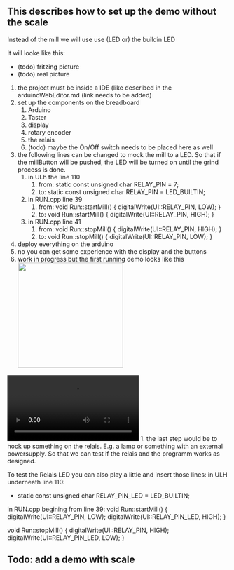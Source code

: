 ## This describes how to set up the demo without the scale
Instead of the mill we will use use (LED or) the buildin LED

It will looke like this:

- (todo) fritzing picture
- (todo) real picture

1. the project must be inside a IDE (like described in the arduinoWebEditor.md (link needs to be added)
2. set up the components on the breadboard
   1. Arduino
   2. Taster
   3. display
   4. rotary encoder
   5. the relais
   6. (todo) maybe the On/Off switch needs to be placed here as well
1. the following lines can be changed to mock the mill to a LED. So that if the millButton will be pushed, the LED will be turned on until the grind process is done.
   1. in UI.h the line 110
      1. from: static const unsigned char RELAY_PIN = 7; 
      2. to: static const unsigned char RELAY_PIN = LED_BUILTIN;
   3. in RUN.cpp line 39
      1. from: void Run::startMill() { digitalWrite(UI::RELAY_PIN, LOW); }
      2. to: void Run::startMill() { digitalWrite(UI::RELAY_PIN, HIGH); } 
   5. in RUN.cpp line 41
      1. from: void Run::stopMill() { digitalWrite(UI::RELAY_PIN, HIGH); }
      2. to: void Run::stopMill() { digitalWrite(UI::RELAY_PIN, LOW); } 
3. deploy everything on the arduino
4. no you can get some experience with the display and the buttons
5. work in progress but the first running demo looks like this<br>
<img src="./pictures/E524C827-B731-4221-AC48-F4BE631F5D13.jpeg" width="240"><br>
<video src="./pictures/IMG_7143.MP4" controls="controls" style="max-width: 730px;">
</video>
1. the last step would be to hock up something on the relais. E.g. a lamp or something with an external powersupply. So that we can test if the relais and the programm works as designed.

To test the Relais LED you can also play a little and insert those lines:
in UI.H underneath line 110:
- static const unsigned char RELAY_PIN_LED = LED_BUILTIN;

in RUN.cpp begining from line 39:
void Run::startMill() { 
  digitalWrite(UI::RELAY_PIN, LOW); 
  digitalWrite(UI::RELAY_PIN_LED, HIGH);
}


void Run::stopMill() { 
  digitalWrite(UI::RELAY_PIN, HIGH); 
  digitalWrite(UI::RELAY_PIN_LED, LOW);
}

## Todo: add a demo with scale
